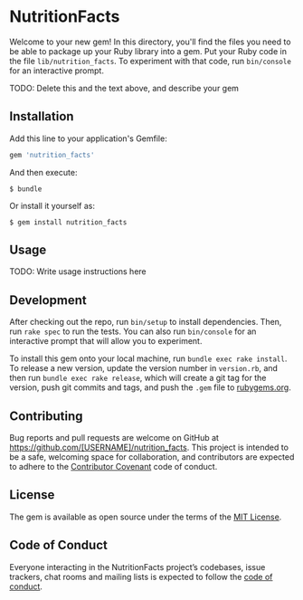 # NutritionFacts

Welcome to your new gem! In this directory, you'll find the files you need to be able to package up your Ruby library into a gem. Put your Ruby code in the file `lib/nutrition_facts`. To experiment with that code, run `bin/console` for an interactive prompt.

TODO: Delete this and the text above, and describe your gem

## Installation

Add this line to your application's Gemfile:

```ruby
gem 'nutrition_facts'
```

And then execute:

    $ bundle

Or install it yourself as:

    $ gem install nutrition_facts

## Usage

TODO: Write usage instructions here

## Development

After checking out the repo, run `bin/setup` to install dependencies. Then, run `rake spec` to run the tests. You can also run `bin/console` for an interactive prompt that will allow you to experiment.

To install this gem onto your local machine, run `bundle exec rake install`. To release a new version, update the version number in `version.rb`, and then run `bundle exec rake release`, which will create a git tag for the version, push git commits and tags, and push the `.gem` file to [rubygems.org](https://rubygems.org).

## Contributing

Bug reports and pull requests are welcome on GitHub at https://github.com/[USERNAME]/nutrition_facts. This project is intended to be a safe, welcoming space for collaboration, and contributors are expected to adhere to the [Contributor Covenant](http://contributor-covenant.org) code of conduct.

## License

The gem is available as open source under the terms of the [MIT License](https://opensource.org/licenses/MIT).

## Code of Conduct

Everyone interacting in the NutritionFacts project’s codebases, issue trackers, chat rooms and mailing lists is expected to follow the [code of conduct](https://github.com/[USERNAME]/nutrition_facts/blob/master/CODE_OF_CONDUCT.md).

